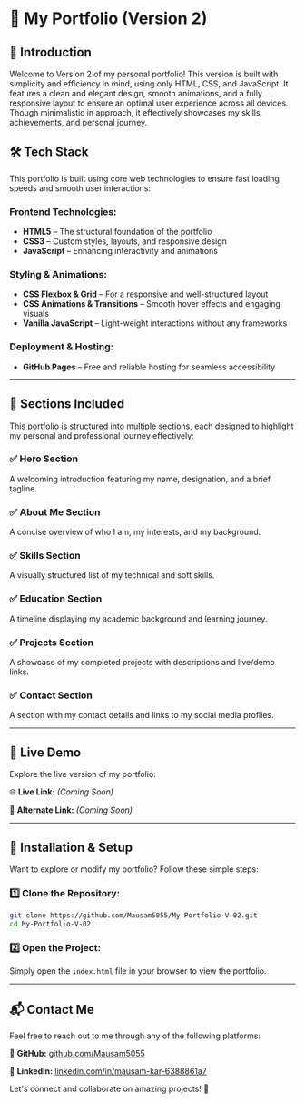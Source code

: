 # 🚀 My Portfolio (Version 2)

## 🌟 Introduction
Welcome to Version 2 of my personal portfolio! This version is built with simplicity and efficiency in mind, using only HTML, CSS, and JavaScript. It features a clean and elegant design, smooth animations, and a fully responsive layout to ensure an optimal user experience across all devices. Though minimalistic in approach, it effectively showcases my skills, achievements, and personal journey.

## 🛠️ Tech Stack
This portfolio is built using core web technologies to ensure fast loading speeds and smooth user interactions:

### **Frontend Technologies:**
- **HTML5** – The structural foundation of the portfolio
- **CSS3** – Custom styles, layouts, and responsive design
- **JavaScript** – Enhancing interactivity and animations

### **Styling & Animations:**
- **CSS Flexbox & Grid** – For a responsive and well-structured layout
- **CSS Animations & Transitions** – Smooth hover effects and engaging visuals
- **Vanilla JavaScript** – Light-weight interactions without any frameworks

### **Deployment & Hosting:**
- **GitHub Pages** – Free and reliable hosting for seamless accessibility

---

## 📂 Sections Included
This portfolio is structured into multiple sections, each designed to highlight my personal and professional journey effectively:

### **✅ Hero Section**
A welcoming introduction featuring my name, designation, and a brief tagline.

### **✅ About Me Section**
A concise overview of who I am, my interests, and my background.

### **✅ Skills Section**
A visually structured list of my technical and soft skills.

### **✅ Education Section**
A timeline displaying my academic background and learning journey.

### **✅ Projects Section**
A showcase of my completed projects with descriptions and live/demo links.

### **✅ Contact Section**
A section with my contact details and links to my social media profiles.

---

## 🚀 Live Demo
Explore the live version of my portfolio:

🌐 **Live Link:** _(Coming Soon)_

🔗 **Alternate Link:** _(Coming Soon)_

---

## 🔧 Installation & Setup
Want to explore or modify my portfolio? Follow these simple steps:

### **1️⃣ Clone the Repository:**
```bash
git clone https://github.com/Mausam5055/My-Portfolio-V-02.git
cd My-Portfolio-V-02
```

### **2️⃣ Open the Project:**
Simply open the `index.html` file in your browser to view the portfolio.

---

## 📬 Contact Me
Feel free to reach out to me through any of the following platforms:

🔹 **GitHub:** [github.com/Mausam5055](https://github.com/Mausam5055/)

🔹 **LinkedIn:** [linkedin.com/in/mausam-kar-6388861a7](https://www.linkedin.com/in/mausam-kar-6388861a7/)

Let's connect and collaborate on amazing projects! 🚀

